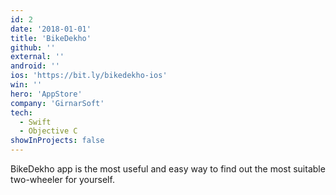 ```yaml
---
id: 2
date: '2018-01-01'
title: 'BikeDekho'
github: ''
external: ''
android: ''
ios: 'https://bit.ly/bikedekho-ios'
win: ''
hero: 'AppStore'
company: 'GirnarSoft'
tech:
  - Swift
  - Objective C
showInProjects: false
---
```


BikeDekho app is the most useful and easy way to find out the most suitable two-wheeler for yourself.
